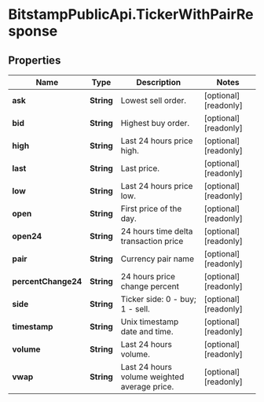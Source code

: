 # BitstampPublicApi.TickerWithPairResponse

## Properties

Name | Type | Description | Notes
------------ | ------------- | ------------- | -------------
**ask** | **String** | Lowest sell order. | [optional] [readonly] 
**bid** | **String** | Highest buy order. | [optional] [readonly] 
**high** | **String** | Last 24 hours price high. | [optional] [readonly] 
**last** | **String** | Last price. | [optional] [readonly] 
**low** | **String** | Last 24 hours price low. | [optional] [readonly] 
**open** | **String** | First price of the day. | [optional] [readonly] 
**open24** | **String** | 24 hours time delta transaction price | [optional] [readonly] 
**pair** | **String** | Currency pair name | [optional] [readonly] 
**percentChange24** | **String** | 24 hours price change percent | [optional] [readonly] 
**side** | **String** | Ticker side: 0 - buy; 1 - sell. | [optional] [readonly] 
**timestamp** | **String** | Unix timestamp date and time. | [optional] [readonly] 
**volume** | **String** | Last 24 hours volume. | [optional] [readonly] 
**vwap** | **String** | Last 24 hours volume weighted average price. | [optional] [readonly] 


